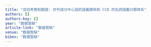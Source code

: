 ```yaml
---
title: "双向考察和驗證: 并列成分中心語的語義關係和 CCD 的名詞語義分類体系"
authors: []
authors-key: []
year: "数据暂缺"
article-link: "数据暂缺"
venue: "数据暂缺"
bibex: "数据暂缺"
---
```

